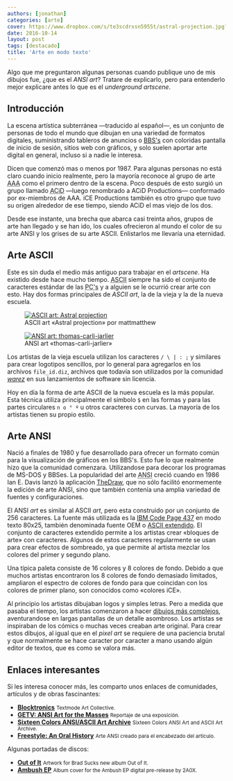 ```yaml
---
authors: [jonathan]
categories: [arte]
cover: https://www.dropbox.com/s/te3scdrxsn5955t/astral-projection.jpg?raw=1
date: 2016-10-14
layout: post
tags: [destacado]
title: 'Arte en modo texto'
---
```


Algo que me preguntaron algunas personas cuando publique uno de mis dibujos fue, ¿que es el *ANSI art*? Tratare de explicarlo, pero para entenderlo mejor explicare antes lo que es el *underground artscene*.<!--more-->

## Introducción

La escena artística subterránea —traducido al español—, es un conjunto de personas de todo el mundo que dibujan en una variedad de formatos digitales, suministrando tableros de anuncios o [BBS's][bbs] con coloridas pantalla de inicio de sesión, sitios web con gráficos, y solo suelen aportar arte digital en general, incluso si a nadie le interesa.

Dicen que comenzó mas o menos por 1987. Para algunas personas no está claro cuando inicio realmente, pero la mayoría reconoce al grupo de arte <abbr title="Aces of ANSI Art">AAA</abbr> como el primero dentro de la escena. Poco después de esto surgió un grupo llamado <abbr title="Ansi Creators In Demand">ACiD</abbr> —luego renombrado a ACiD Productions— conformado por ex-miembros de AAA. iCE Productions también es otro grupo que tuvo su origen alrededor de ese tiempo, siendo ACiD el mas viejo de los dos.

Desde ese instante, una brecha que abarca casi treinta años, grupos de arte han llegado y se han ido, los cuales ofrecieron al mundo el color de su arte ANSI y los grises de su arte ASCII. Enlistarlos me llevaría una eternidad.

## Arte ASCII

Este es sin duda el medio más antiguo para trabajar en el *artscene*. Ha existido desde hace mucho tiempo. <abbr title="American Standard Code for Information Interchange">ASCII</abbr> siempre ha sido el conjunto de caracteres estándar de las <abbr title="Personal Computers">PC's</abbr> y a alguien se le ocurrió crear arte con esto. Hay dos formas principales de *ASCII art*, la de la vieja y la de la nueva escuela.

<div class="row">
	<div class="col">
		<figure>
			<a href="https://www.instagram.com/p/BHc9sH8BAPh/" target="_blank">
				<img src="https://www.dropbox.com/s/te3scdrxsn5955t/astral-projection.jpg?raw=1" alt="ASCII art: Astral projection">
			</a>
			<figcaption>ASCII art «Astral projection» por mattmatthew</figcaption>
		</figure>
	</div>
	<div class="col">
		<figure>
			<a href="http://blocktronics.org/thomas-carli-jarlier/" target="_blank">
				<img src="https://www.dropbox.com/s/0snxtzwdiqik6zn/thomas-carli-jarlier.ans_-612x764.png?raw=1" alt="ANSI art: thomas-carli-jarlier">
			</a>
			<figcaption>ANSI art «thomas-carli-jarlier»</figcaption>
		</figure>
	</div>
</div>

Los artistas de la vieja escuela utilizan los caracteres `/ \ | : ;` y similares para crear logotipos sencillos, por lo general para agregarlos en los archivos `file_id.diz`, archivos que todavía son  utilizados por la comunidad [*warez*][warez] en sus lanzamientos de software sin licencia.

Hoy en día la forma de arte ASCII de la nueva escuela es la más popular. Esta técnica utiliza principalmente el símbolo `$` en las formas y para las partes circulares `n o ° º` u otros caracteres con curvas. La mayoría de los artistas tienen su propio estilo.

## Arte ANSI

Nació a finales de 1980 y fue desarrollado para ofrecer un formato común para la visualización de gráficos en los BBS's. Esto fue lo que realmente hizo que la comunidad comenzara. Utilizandose para decorar los programas de MS-DOS y BBSes. La popularidad del arte <abbr title="American National Standards Institute">ANSI</abbr> creció cuando en 1986 Ian E. Davis lanzó la aplicación [TheDraw](https://en.wikipedia.org/wiki/TheDraw), que no sólo facilitó enormemente la edición de arte ANSI, sino que también contenía una amplia variedad de fuentes y configuraciones.

El ANSI *art* es similar al ASCII *art*, pero esta construido por un conjunto de 256 caracteres. La fuente más utilizada es la [IBM Code Page 437](https://es.wikipedia.org/wiki/P%C3%A1gina_de_c%C3%B3digos_437) en modo texto 80x25, también denominada fuente OEM o [ASCII extendido](https://es.wikipedia.org/wiki/ASCII_extendido). El conjunto de caracteres extendido permite a los artistas crear «bloques de arte» con caracteres. Algunos de estos caracteres regularmente se usan para crear efectos de sombreado, ya que permite al artista mezclar los colores del primer y segundo plano.

Una típica paleta consiste de 16 colores y 8 colores de fondo. Debido a que muchos artistas encontraron los 8 colores de fondo demasiado limitados, ampliaron el espectro de colores de fondo para que coincidan con los colores de primer plano, son conocidos como «colores iCE».

Al principio los artistas dibujaban logos y simples letras. Pero a medida que pasaba el tiempo, los artistas comenzaron a hacer [dibujos más complejos][dibujos-mas-complejos], aventurandose en largas pantallas de un detalle asombroso. Los artistas se inspiraban de los cómics o muchas veces creaban arte original. Para crear estos dibujos, al igual que en el *pixel art* se requiere de una paciencia brutal y que normalmente se hace caracter por caracter a mano usando algún editor de textos, que es como se valora más.

## Enlaces interesantes

Si les interesa conocer más, les comparto unos enlaces de comunidades, artículos y de obras fascinantes:

- **[Blocktronics](http://blocktronics.org/)**
	<small>Textmode Art Collective.</small>
- **[GETV: ANSI Art for the Masses](https://www.youtube.com/watch?v=r_cYOi3pnhA)**
	<small>Reportaje de una exposición.</small>
- **[Sixteen Colors ANSI/ASCII Art Archive](http://sixteencolors.net/)**
	<small>Sixteen Colors ANSI Art and ASCII Art Archive.</small>
- **[Freestyle: An Oral History](http://daily.redbullmusicacademy.com/specials/freestyle-oral-history/)**
	<small>Arte ANSI creado para el encabezado del artículo.</small>

Algunas portadas de discos:

- **[Out of It](http://bym.deviantart.com/art/Out-of-It-142468746)**
	<small>Artwork for Brad Sucks new album Out of It.</small>
- **[Ambush EP](https://www.instagram.com/p/7hCvilnayk/)**
	<small>Album cover for the Ambush EP digital pre-release by 2A0X.</small>

[bbs]: https://es.wikipedia.org/wiki/Bulletin_Board_System
[warez]: https://es.wikipedia.org/wiki/Warez
[dibujos-mas-complejos]: https://www.youtube.com/watch?v=cmaK57M7ZV8&start=254
